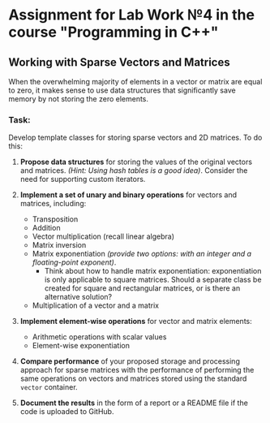 # Assignment for Lab Work №4 in the course "Programming in C++"

## Working with Sparse Vectors and Matrices

When the overwhelming majority of elements in a vector or matrix are equal to zero, it makes sense to use data structures that significantly save memory by not storing the zero elements.

### **Task:**

Develop template classes for storing sparse vectors and 2D matrices. To do this:

1. **Propose data structures** for storing the values of the original vectors and matrices. _(Hint: Using hash tables is a good idea)_. Consider the need for supporting custom iterators.

2. **Implement a set of unary and binary operations** for vectors and matrices, including:

   - Transposition
   - Addition
   - Vector multiplication (recall linear algebra)
   - Matrix inversion
   - Matrix exponentiation _(provide two options: with an integer and a floating-point exponent)_.
     - Think about how to handle matrix exponentiation: exponentiation is only applicable to square matrices. Should a separate class be created for square and rectangular matrices, or is there an alternative solution?
   - Multiplication of a vector and a matrix

3. **Implement element-wise operations** for vector and matrix elements:

   - Arithmetic operations with scalar values
   - Element-wise exponentiation

4. **Compare performance** of your proposed storage and processing approach for sparse matrices with the performance of performing the same operations on vectors and matrices stored using the standard `vector` container.

5. **Document the results** in the form of a report or a README file if the code is uploaded to GitHub.
